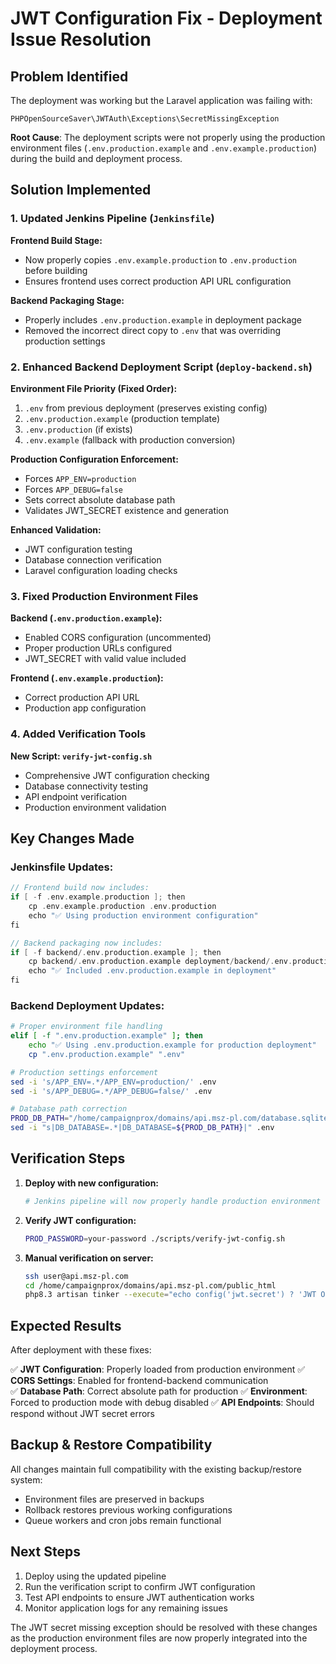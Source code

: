 # JWT Configuration Fix - Deployment Issue Resolution

## Problem Identified
The deployment was working but the Laravel application was failing with:
```
PHPOpenSourceSaver\JWTAuth\Exceptions\SecretMissingException
```

**Root Cause**: The deployment scripts were not properly using the production environment files (`.env.production.example` and `.env.example.production`) during the build and deployment process.

## Solution Implemented

### 1. Updated Jenkins Pipeline (`Jenkinsfile`)

**Frontend Build Stage:**
- Now properly copies `.env.example.production` to `.env.production` before building
- Ensures frontend uses correct production API URL configuration

**Backend Packaging Stage:**
- Properly includes `.env.production.example` in deployment package
- Removed the incorrect direct copy to `.env` that was overriding production settings

### 2. Enhanced Backend Deployment Script (`deploy-backend.sh`)

**Environment File Priority (Fixed Order):**
1. `.env` from previous deployment (preserves existing config)
2. `.env.production.example` (production template)
3. `.env.production` (if exists)
4. `.env.example` (fallback with production conversion)

**Production Configuration Enforcement:**
- Forces `APP_ENV=production`
- Forces `APP_DEBUG=false`
- Sets correct absolute database path
- Validates JWT_SECRET existence and generation

**Enhanced Validation:**
- JWT configuration testing
- Database connection verification
- Laravel configuration loading checks

### 3. Fixed Production Environment Files

**Backend (`.env.production.example`):**
- Enabled CORS configuration (uncommented)
- Proper production URLs configured
- JWT_SECRET with valid value included

**Frontend (`.env.example.production`):**
- Correct production API URL
- Production app configuration

### 4. Added Verification Tools

**New Script: `verify-jwt-config.sh`**
- Comprehensive JWT configuration checking
- Database connectivity testing
- API endpoint verification
- Production environment validation

## Key Changes Made

### Jenkinsfile Updates:
```groovy
// Frontend build now includes:
if [ -f .env.example.production ]; then
    cp .env.example.production .env.production
    echo "✅ Using production environment configuration"
fi

// Backend packaging now includes:
if [ -f backend/.env.production.example ]; then
    cp backend/.env.production.example deployment/backend/.env.production.example
    echo "✅ Included .env.production.example in deployment"
fi
```

### Backend Deployment Updates:
```bash
# Proper environment file handling
elif [ -f ".env.production.example" ]; then
    echo "✅ Using .env.production.example for production deployment"
    cp ".env.production.example" ".env"

# Production settings enforcement
sed -i 's/APP_ENV=.*/APP_ENV=production/' .env
sed -i 's/APP_DEBUG=.*/APP_DEBUG=false/' .env

# Database path correction
PROD_DB_PATH="/home/campaignprox/domains/api.msz-pl.com/database.sqlite"
sed -i "s|DB_DATABASE=.*|DB_DATABASE=${PROD_DB_PATH}|" .env
```

## Verification Steps

1. **Deploy with new configuration:**
   ```bash
   # Jenkins pipeline will now properly handle production environment files
   ```

2. **Verify JWT configuration:**
   ```bash
   PROD_PASSWORD=your-password ./scripts/verify-jwt-config.sh
   ```

3. **Manual verification on server:**
   ```bash
   ssh user@api.msz-pl.com
   cd /home/campaignprox/domains/api.msz-pl.com/public_html
   php8.3 artisan tinker --execute="echo config('jwt.secret') ? 'JWT OK' : 'JWT MISSING';"
   ```

## Expected Results

After deployment with these fixes:

✅ **JWT Configuration**: Properly loaded from production environment
✅ **CORS Settings**: Enabled for frontend-backend communication  
✅ **Database Path**: Correct absolute path for production
✅ **Environment**: Forced to production mode with debug disabled
✅ **API Endpoints**: Should respond without JWT secret errors

## Backup & Restore Compatibility

All changes maintain full compatibility with the existing backup/restore system:
- Environment files are preserved in backups
- Rollback restores previous working configurations
- Queue workers and cron jobs remain functional

## Next Steps

1. Deploy using the updated pipeline
2. Run the verification script to confirm JWT configuration
3. Test API endpoints to ensure JWT authentication works
4. Monitor application logs for any remaining issues

The JWT secret missing exception should be resolved with these changes as the production environment files are now properly integrated into the deployment process.
